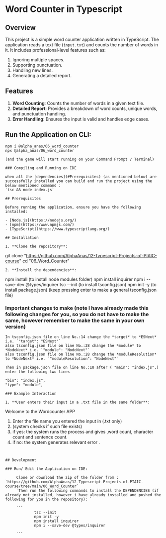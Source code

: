 # Word Counter in Typescript

## Overview

This project is a simple word counter application written in TypeScript. The application reads a text file (`input.txt`) and counts the number of words in it. It includes professional-level features such as:

1. Ignoring multiple spaces.
2. Supporting punctuation.
3. Handling new lines.
4. Generating a detailed report.

## Features

1. **Word Counting**: Counts the number of words in a given text file.
2. **Detailed Report**: Provides a breakdown of word counts, unique words, and punctuation handling.
3. **Error Handling**: Ensures the input is valid and handles edge cases.
## Run the Application on CLI:

```
npm i @alpha_anas/06_word_counter
npx @alpha_anas/06_word_counter

(and the game will start running on your Command Prompt / Terminal)

### Compiling and Running on IDE

when all the [dependencies](#Prerequisites) (as mentioned below) are successfully installed you can build and run the project using the
below mentioned command :
`tsc && node index.js`

## Prerequisites

Before running the application, ensure you have the following installed:

- [Node.js](https://nodejs.org/)
- [npm](https://www.npmjs.com/)
- [TypeScript](https://www.typescriptlang.org/)

## Installation

1. **Clone the repository**:

   ```
   git clone "https://github.com/AlphaAnas/12-Typescript-Projects-of-PIAIC-course"
   cd "06_Word_Counter"
   ```
2. **Install the dependencies**:

   ```
   npm install (to install node modules folder)
   npm install inquirer
   npm i --save-dev @types/inquirer
   tsc --init   (to install tsconfig.json)
   npm init -y (to install package.json) (keep pressing enter to make a general tsconfig.json file)
### Important changes to make (note I have already made this following changes for you, so you do not have to make the same, however remember to make the same in your own version)

   ```
   In tsconfig.json file on line No.:14 change the *target* to *ESNext* i.e. `"target": "ESNext"` 
   also tsconfig.json file on line No.:28 change the *module* to *NodeNext* i.e. `"module": "NodeNext"`
   also tsconfig.json file on line No.:28 change the *moduleResolution* to *NodeNext* i.e. `"moduleResolution": "NodeNext"`

   Then in package.json file on line No.:10 after ( "main": "index.js",) enter the following two lines
   ```
    "bin": "index.js",
    "type": "module",
   ```
### Example Interaction

1. **User enters their input in a .txt file in the same folder**:

   ```
   Welcome to the Wordcounter APP
   1. Enter the file name you entered the input in (.txt only)
   2. (system checks if such file exists)
   3. if yes: the system runs the process and gives ,word count, character count and sentence count.
   3. if no: the system generates relevant error . 
   ```


## Development

### Run/ Edit the Application on IDE:

        Clone or download the zip of the folder from : `https://github.com/AlphaAnas/12-Typescript-Projects-of-PIAIC-course/tree/main/06_Word_Counter`
        `Then run the following commands to install the DEPENDENCIES (if already not installed, however i have already installed and pushed the following for you in the repository): `

        ```
                tsc --init
                npm init -y
                npm install inquirer
                npm i --save-dev @types/inquirer

        ```

